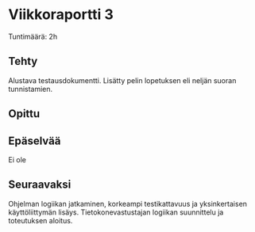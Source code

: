 # Viikkoraportti 3

Tuntimäärä: 2h

## Tehty

Alustava testausdokumentti. Lisätty pelin lopetuksen eli neljän suoran tunnistamien.

## Opittu



## Epäselvää

Ei ole

## Seuraavaksi

Ohjelman logiikan jatkaminen, korkeampi testikattavuus ja yksinkertaisen käyttöliittymän lisäys. Tietokonevastustajan logiikan suunnittelu ja toteutuksen aloitus.